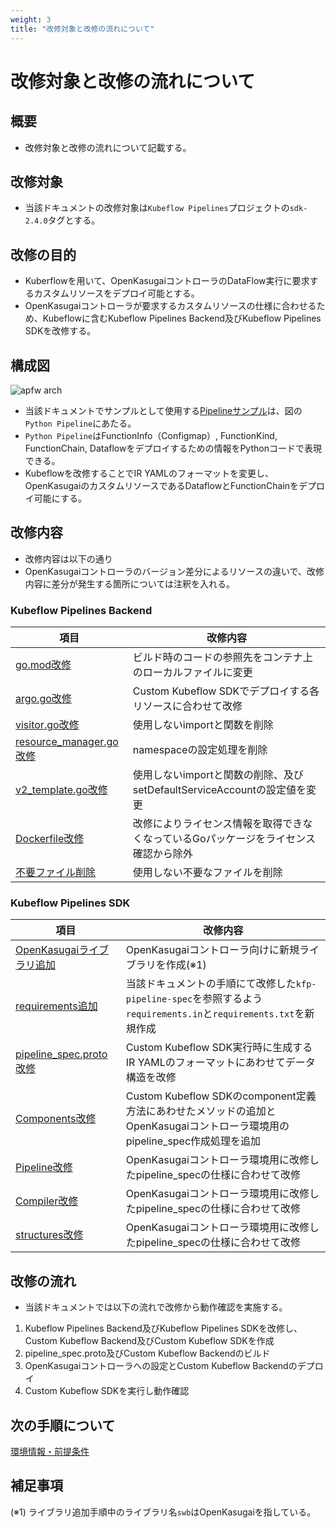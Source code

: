 ```yaml
---
weight: 3
title: "改修対象と改修の流れについて"
---
```

# 改修対象と改修の流れについて
## 概要
* 改修対象と改修の流れについて記載する。

## 改修対象
* 当該ドキュメントの改修対象は`Kubeflow Pipelines`プロジェクトの`sdk-2.4.0`タグとする。

## 改修の目的
* Kuberflowを用いて、OpenKasugaiコントローラのDataFlow実行に要求するカスタムリソースをデプロイ可能とする。
* OpenKasugaiコントローラが要求するカスタムリソースの仕様に合わせるため、Kubeflowに含むKubeflow Pipelines Backend及びKubeflow Pipelines SDKを改修する。

## 構成図
![apfw arch](/images/apfw-dci_arch.jpg)
* 当該ドキュメントでサンプルとして使用する[Pipelineサンプル](../pipeline-sample)は、図の`Python Pipeline`にあたる。
* `Python Pipeline`はFunctionInfo（Configmap）, FunctionKind, FunctionChain, Dataflowをデプロイするための情報をPythonコードで表現できる。
* Kubeflowを改修することでIR YAMLのフォーマットを変更し、OpenKasugaiのカスタムリソースであるDataflowとFunctionChainをデプロイ可能にする。

## 改修内容
* 改修内容は以下の通り
* OpenKasugaiコントローラのバージョン差分によるリソースの違いで、改修内容に差分が発生する箇所については注釈を入れる。

### Kubeflow Pipelines Backend
| 項目 | 改修内容 |
| ---- | -------- |
| [go.mod改修](../modification-procedure/apfw-backend-related-modification-procedure/modify-go.mod) | ビルド時のコードの参照先をコンテナ上のローカルファイルに変更 |
| [argo.go改修](../modification-procedure/apfw-backend-related-modification-procedure/modify-argo.go) | Custom Kubeflow SDKでデプロイする各リソースに合わせて改修 |
| [visitor.go改修](../modification-procedure/apfw-backend-related-modification-procedure/modify-visitor.go) | 使用しないimportと関数を削除 |
| [resource_manager.go改修](../modification-procedure/apfw-backend-related-modification-procedure/modify-resource_manager.go) | namespaceの設定処理を削除 |
| [v2_template.go改修](../modification-procedure/apfw-backend-related-modification-procedure/modify-v2_template.go) | 使用しないimportと関数の削除、及びsetDefaultServiceAccountの設定値を変更 |
| [Dockerfile改修](../modification-procedure/apfw-backend-related-modification-procedure/modify-dockerfile) | 改修によりライセンス情報を取得できなくなっているGoパッケージをライセンス確認から除外 |
| [不要ファイル削除](../modification-procedure/apfw-backend-related-modification-procedure/delete-unnecessary-files) | 使用しない不要なファイルを削除 |

### Kubeflow Pipelines SDK
| 項目 | 改修内容 |
| ---- | -------- |
| [OpenKasugaiライブラリ追加](../modification-procedure/apfw-sdk-related-modification-procedure/add-dci-library) | OpenKasugaiコントローラ向けに新規ライブラリを作成(※1) |
| [requirements追加](../modification-procedure/apfw-sdk-related-modification-procedure/add-requirements) | 当該ドキュメントの手順にて改修した`kfp-pipeline-spec`を参照するよう`requirements.in`と`requirements.txt`を新規作成 |
| [pipeline_spec.proto改修](../modification-procedure/apfw-sdk-related-modification-procedure/modify-pipeline_spec.proto) | Custom Kubeflow SDK実行時に生成するIR YAMLのフォーマットにあわせてデータ構造を改修 |
| [Components改修](../modification-procedure/apfw-sdk-related-modification-procedure/modify-components) | Custom Kubeflow SDKのcomponent定義方法にあわせたメソッドの追加とOpenKasugaiコントローラ環境用のpipeline_spec作成処理を追加 |
| [Pipeline改修](../modification-procedure/apfw-sdk-related-modification-procedure/modify-pipeline) | OpenKasugaiコントローラ環境用に改修したpipeline_specの仕様に合わせて改修 |
| [Compiler改修](../modification-procedure/apfw-sdk-related-modification-procedure/modify-compiler) | OpenKasugaiコントローラ環境用に改修したpipeline_specの仕様に合わせて改修 |
| [structures改修](../modification-procedure/apfw-sdk-related-modification-procedure/modify-structures) | OpenKasugaiコントローラ環境用に改修したpipeline_specの仕様に合わせて改修 |

## 改修の流れ
* 当該ドキュメントでは以下の流れで改修から動作確認を実施する。
1. Kubeflow Pipelines Backend及びKubeflow Pipelines SDKを改修し、Custom Kubeflow Backend及びCustom Kubeflow SDKを作成
2. pipeline_spec.proto及びCustom Kubeflow Backendのビルド
3. OpenKasugaiコントローラへの設定とCustom Kubeflow Backendのデプロイ
4. Custom Kubeflow SDKを実行し動作確認

## 次の手順について
[環境情報・前提条件](../environment-information-and-prerequisites)

## 補足事項
(※1) ライブラリ追加手順中のライブラリ名`swb`はOpenKasugaiを指している。